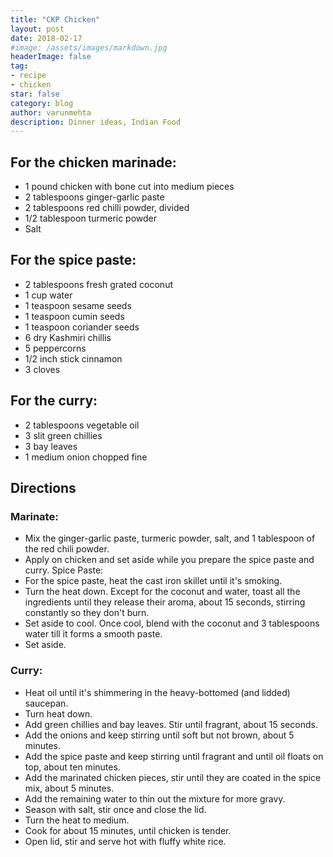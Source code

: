```yaml
---
title: "CKP Chicken"
layout: post
date: 2018-02-17
#image: /assets/images/markdown.jpg
headerImage: false
tag:
- recipe
- chicken
star: false
category: blog
author: varunmehta
description: Dinner ideas, Indian Food
---
```


## For the chicken marinade:
- 1 pound chicken with bone cut into medium pieces
- 2 tablespoons ginger-garlic paste
- 2 tablespoons red chilli powder, divided
- 1/2 tablespoon turmeric powder
- Salt

## For the spice paste:
- 2 tablespoons fresh grated coconut
- 1 cup water
- 1 teaspoon sesame seeds
- 1 teaspoon cumin seeds
- 1 teaspoon coriander seeds
- 6 dry Kashmiri chillis
- 5 peppercorns
- 1/2 inch stick cinnamon
- 3 cloves

## For the curry:
- 2 tablespoons vegetable oil
- 3 slit green chillies
- 3 bay leaves
- 1 medium onion chopped fine

## Directions

### Marinate:
- Mix the ginger-garlic paste, turmeric powder, salt, and 1 tablespoon of the red chili powder. 
- Apply on chicken and set aside while you prepare the spice paste and curry. 
Spice Paste:
- For the spice paste, heat the cast iron skillet until it's smoking. 
- Turn the heat down. Except for the coconut and water, toast all the ingredients until they release their aroma, about 15 seconds, stirring constantly so they don't burn. 
- Set aside to cool. Once cool, blend with the coconut and 3 tablespoons water till it forms a smooth paste. 
- Set aside.

### Curry: 
- Heat oil until it's shimmering in the heavy-bottomed (and lidded) saucepan. 
- Turn heat down.
- Add green chillies and bay leaves. Stir until fragrant, about 15 seconds. 
- Add the onions and keep stirring until soft but not brown, about 5 minutes. 
- Add the spice paste and keep stirring until fragrant and until oil floats on top, about ten minutes. 
- Add the marinated chicken pieces, stir until they are coated in the spice mix, about 5 minutes. 
- Add the remaining water to thin out the mixture for more gravy. 
- Season with salt, stir once and close the lid. 
- Turn the heat to medium. 
- Cook for about 15 minutes, until chicken is tender.
-  Open lid, stir and serve hot with fluffy white rice.
